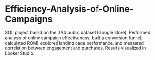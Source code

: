 # Efficiency-Analysis-of-Online-Campaigns
SQL project based on the GA4 public dataset (Google Store). Performed analysis of online campaign effectiveness, built a conversion funnel, calculated ROMI, explored landing page performance, and measured correlation between engagement and purchases. Results visualized in Looker Studio.
